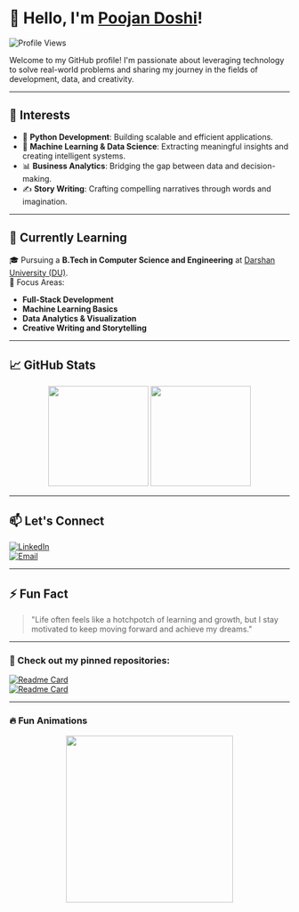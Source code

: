 # 👋 Hello, I'm [Poojan Doshi](https://github.com/your-github-username)!  

![Profile Views](https://komarev.com/ghpvc/?username=your-github-username&style=flat-square&color=blue)  

Welcome to my GitHub profile! I'm passionate about leveraging technology to solve real-world problems and sharing my journey in the fields of development, data, and creativity.  

---

## 👀 Interests  
- 🐍 **Python Development**: Building scalable and efficient applications.  
- 🤖 **Machine Learning & Data Science**: Extracting meaningful insights and creating intelligent systems.  
- 📊 **Business Analytics**: Bridging the gap between data and decision-making.  
- ✍️ **Story Writing**: Crafting compelling narratives through words and imagination.  

---

## 🌱 Currently Learning  
🎓 Pursuing a **B.Tech in Computer Science and Engineering** at [Darshan University (DU)](https://www.darshan.ac.in/).  
📌 Focus Areas:  
- **Full-Stack Development**  
- **Machine Learning Basics**  
- **Data Analytics & Visualization**  
- **Creative Writing and Storytelling**  

---

## 📈 GitHub Stats  

<div align="center">  
  <img height="180em" src="https://github-readme-stats.vercel.app/api?username=your-github-username&show_icons=true&hide_border=true&count_private=true&theme=radical"/>  
  <img height="180em" src="https://github-readme-streak-stats.herokuapp.com/?user=your-github-username&hide_border=true&theme=radical"/>  
</div>  

---

## 📫 Let's Connect  
[![LinkedIn](https://img.shields.io/badge/-LinkedIn-blue?style=flat-square&logo=LinkedIn&logoColor=white)](https://linkedin.com/in/your-linkedin)  
[![Email](https://img.shields.io/badge/-Email-D14836?style=flat-square&logo=Gmail&logoColor=white)](mailto:your-email@example.com)  

---

## ⚡ Fun Fact  
> "Life often feels like a hotchpotch of learning and growth, but I stay motivated to keep moving forward and achieve my dreams."  

---

### 🌟 Check out my pinned repositories:  
[![Readme Card](https://github-readme-stats.vercel.app/api/pin/?username=your-github-username&repo=repository-name&theme=radical)](https://github.com/your-github-username/repository-name)  
[![Readme Card](https://github-readme-stats.vercel.app/api/pin/?username=your-github-username&repo=another-repository-name&theme=radical)](https://github.com/your-github-username/another-repository-name)  

---

### 🔥 Fun Animations  
<div align="center">  
  <img src="https://media.giphy.com/media/xT9IgzoKnwFNmISR8I/giphy.gif" width="300"/>  
</div>